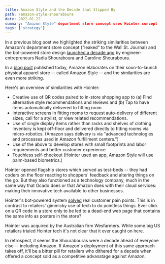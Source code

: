 ```yaml
---
title: Amazon Style and the Decade that Slipped By
path: /amazon-style-shouraboura
date: 2022-01-22
summary: "Amazon Style" department store concept uses Hointer concept
tags: ['strategy']
---
```


In a previous blog post we highlighted the striking similarities between Amazon's department store concept ("leaked" to the Wall St. Journal) and the bot-powered store design <a href="/amazon-department-stores">launched a decade ago</a> by engineer-entrepreneurs Nadia Shouraboura and Caroline Shouraboura.

In a <a href="https://www.aboutamazon.com/news/retail/amazon-reimagines-in-store-shopping-with-amazon-style" target="blank">blog post</a> published today, Amazon elaborates on their soon-to-launch physical apparel store -- called Amazon Style -- and the similarities are even more striking.

Here's an overview of similarities with Hointer:

* Creative use of QR codes paired to in-store shopping app to (a) Find alternative style recommendations and reviews and (b) Tap to have items automatically delivered to fitting room
* Interactive screens in fitting rooms to request auto-delivery of different sizes, call for a stylist, or view related recommendations.
* Use of single display items rather than racks and shelves of clothing. Inventory is kept off-floor and delivered directly to fitting rooms via micro-robotics. (Amazon says delivery is via "advanced technologies and processes used in Amazon fulfillment centers.")
* Use of the above to develop stores with small footprints and labor requirements and better customer experience
* Touchless self-checkout (Hointer used an app, Amazon Style will use palm-based biometrics.)

Hointer opened flagship stores which served as test-beds -- they had coders on the floor reacting to shoppers' feedback and altering things on the go. But they also functioned as a technology company, much in the same way that Ocado does or that Amazon does with their cloud services: making their innovative tech available to other businesses.

Hointer's bot-powered system <a href="https://hbr.org/2020/10/are-you-really-innovating-around-your-customers-needs" target="blank">solved</a> real customer pain points. This is in contrast to retailers' gimmicky use of tech to do pointless things. Ever click on a QR code in a store only to be led to a dead-end web page that contains the same info as posters in the store? 

Hointer was acquired by the Australian firm Wesfarmers. While some big US retailers trialed Hointer tech it's not clear that it ever caught on here. 

In retrospect, it seems the Shourabouras were a decade ahead of everyone else -- including Amazon. If Amazon's deployment of this same approach takes off, it'll be a bitter pill for retailers who dithered for a decade when offered a concept sold as a competitive advanatage against Amazon. 
